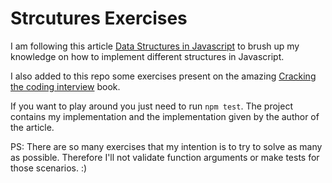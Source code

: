 # Strcutures Exercises

I am following this article [Data Structures in Javascript](https://medium.com/siliconwat/data-structures-in-javascript-1b9aed0ea17c) to brush up my knowledge on how to implement different structures in Javascript.

I also added to this repo some exercises present on the amazing [Cracking the coding interview](https://www.amazon.co.uk/Cracking-Coding-Interview-6th-Programming/dp/0984782850/ref=sr_1_1/258-0512278-8055656?ie=UTF8&qid=1543427580&sr=8-1&keywords=cracking+the+coding+interview) book.

If you want to play around you just need to run `npm test`.
The project contains my implementation and the implementation given by the author of the article.

PS: There are so many exercises that my intention is to try to solve as many as possible. Therefore I'll not validate function arguments or make tests for those scenarios. :)
